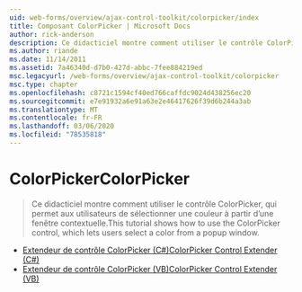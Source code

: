 ```yaml
---
uid: web-forms/overview/ajax-control-toolkit/colorpicker/index
title: Composant ColorPicker | Microsoft Docs
author: rick-anderson
description: Ce didacticiel montre comment utiliser le contrôle ColorPicker, qui permet aux utilisateurs de sélectionner une couleur à partir d’une fenêtre contextuelle.
ms.author: riande
ms.date: 11/14/2011
ms.assetid: 7a46340d-d7b0-427d-abbc-7fee884219ed
msc.legacyurl: /web-forms/overview/ajax-control-toolkit/colorpicker
msc.type: chapter
ms.openlocfilehash: c8721c1594cf40ed766caffdc9024d438256ec20
ms.sourcegitcommit: e7e91932a6e91a63e2e46417626f39d6b244a3ab
ms.translationtype: MT
ms.contentlocale: fr-FR
ms.lasthandoff: 03/06/2020
ms.locfileid: "78535818"
---
```

# <a name="colorpicker"></a><span data-ttu-id="5dbca-103">ColorPicker</span><span class="sxs-lookup"><span data-stu-id="5dbca-103">ColorPicker</span></span>

> <span data-ttu-id="5dbca-104">Ce didacticiel montre comment utiliser le contrôle ColorPicker, qui permet aux utilisateurs de sélectionner une couleur à partir d’une fenêtre contextuelle.</span><span class="sxs-lookup"><span data-stu-id="5dbca-104">This tutorial shows how to use the ColorPicker control, which lets users select a color from a popup window.</span></span>

- [<span data-ttu-id="5dbca-105">Extendeur de contrôle ColorPicker (C#)</span><span class="sxs-lookup"><span data-stu-id="5dbca-105">ColorPicker Control Extender (C#)</span></span>](using-the-colorpicker-control-extender-cs.md)
- [<span data-ttu-id="5dbca-106">Extendeur de contrôle ColorPicker (VB)</span><span class="sxs-lookup"><span data-stu-id="5dbca-106">ColorPicker Control Extender (VB)</span></span>](using-the-colorpicker-control-extender-vb.md)
